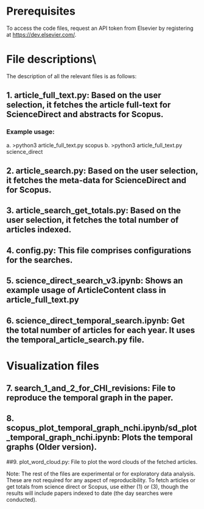 # Prerequisites 
To access the code files, request an API token from Elsevier by registering at https://dev.elsevier.com/. 


# File descriptions\
The description of all the relevant files is as follows:
## 1. article_full_text.py: Based on the user selection, it fetches the article full-text for ScienceDirect and abstracts for Scopus. 

### Example usage:
a. >python3 article_full_text.py scopus
b. >python3 article_full_text.py science_direct

## 2. article_search.py: Based on the user selection, it fetches the meta-data for ScienceDirect and for Scopus.

## 3. article_search_get_totals.py: Based on the user selection, it fetches the total number of articles indexed. 

## 4. config.py: This file comprises configurations for the searches. 

## 5. science_direct_search_v3.ipynb: Shows an example usage of ArticleContent class in article_full_text.py

## 6. science_direct_temporal_search.ipynb: Get the total number of articles for each year. It uses the temporal_article_search.py file. 

# Visualization files
## 7. search_1_and_2_for_CHI_revisions: File to reproduce the temporal graph in the paper. 
## 8. scopus_plot_temporal_graph_nchi.ipynb/sd_plot_temporal_graph_nchi.ipynb: Plots the temporal graphs (Older version).
##9. plot_word_cloud.py: File to plot the word clouds of the fetched articles. 

Note: The rest of the files are experimental or for exploratory data analysis. These are not required for any aspect of reproducibility. To fetch articles or get totals from science direct or Scopus, use either (1) or (3), though the results will include papers indexed to date (the day searches were conducted). 


